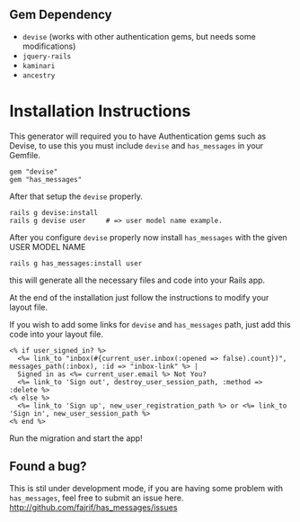 ## Gem Dependency
- `devise` (works with other authentication gems, but needs some modifications)
- `jquery-rails`
- `kaminari`
- `ancestry`

# Installation Instructions

This generator will required you to have Authentication gems such as Devise, to use this
you must include `devise` and `has_messages` in your Gemfile.

	gem "devise"
	gem "has_messages"

After that setup the `devise` properly.

	rails g devise:install
	rails g devise user		# => user model name example.

After you configure `devise` properly now install `has_messages` with the given USER MODEL NAME

	rails g has_messages:install user

this will generate all the necessary files and code into your Rails app.

At the end of the installation just follow the instructions to modify your layout file.

If you wish to add some links for `devise` and `has_messages` path, just add this code into your layout file.

	<% if user_signed_in? %>
	  <%= link_to "inbox(#{current_user.inbox(:opened => false).count})", messages_path(:inbox), :id => "inbox-link" %> |
	  Signed in as <%= current_user.email %> Not You?
	  <%= link_to 'Sign out', destroy_user_session_path, :method => :delete %>
	<% else %>
	  <%= link_to 'Sign up', new_user_registration_path %> or <%= link_to 'Sign in', new_user_session_path %>
	<% end %>

Run the migration and start the app!

## Found a bug?

This is stil under development mode, if you are having some problem with `has_messages`, 
feel free to submit an issue here. http://github.com/fajrif/has_messages/issues
